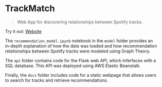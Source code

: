 # TrackMatch

> Web App for discovering relationships between Spotify tracks.

Try it out: [Website](https://timliang4.github.io/TrackMatch/)

The ```recommendation_model.ipynb``` notebook in the ```model``` folder provides an in-depth explanation of how the data was loaded and how recommendation relationships between Spotify tracks were modeled using Graph Theory.

The ```api``` folder contains code for the Flask web API, which inferfaces with a SQL database. This API was deployed using AWS Elastic Beanstalk.

Finally, the ```docs``` folder includes code for a static webpage that allows users to search for tracks and retrieve recommendations.
